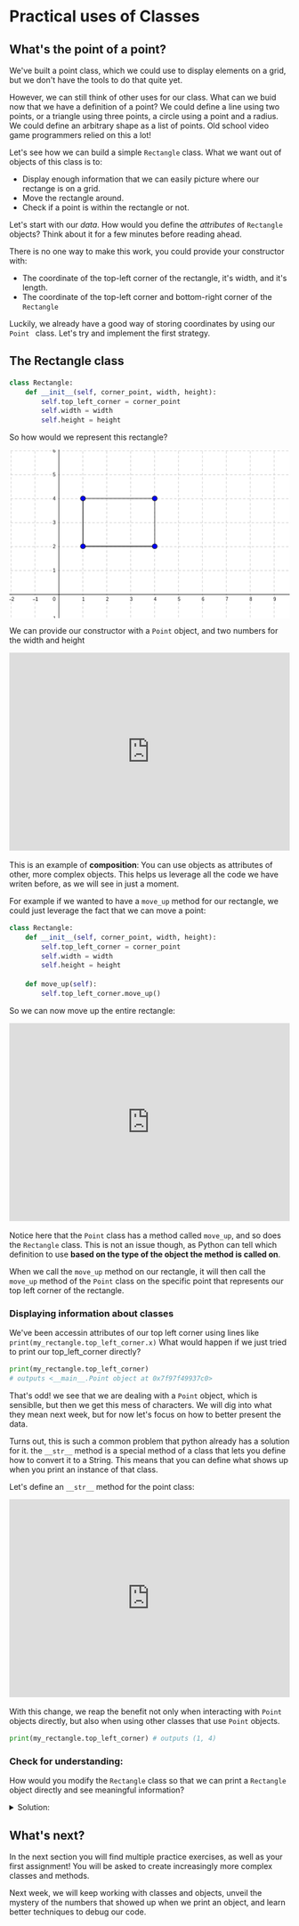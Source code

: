 # Practical uses of Classes

## What's the point of a point?

We've built a point class, which we could use to display elements on a grid, but we don't have the tools to do that quite yet. 

However, we can still think of other uses for our class. What can we buid now that we have a definition of a point? We could define a line using two points, or a triangle using three points, a circle using a point and a radius. We could define an arbitrary shape as a list of points. Old school video game programmers relied on this a lot!

Let's see how we can build a simple `Rectangle` class. What we want out of objects of this class is to:
- Display enough information that we can easily picture where our rectange is on a grid.
- Move the rectangle around.
- Check if a point is within the rectangle or not. 

Let's start with our _data_. How would you define the _attributes_ of `Rectangle` objects? Think about it for a few minutes before reading ahead.

There is no one way to make this work, you could provide your constructor with:
- The coordinate of the top-left corner of the rectangle, it's width, and it's length.
- The coordinate of the top-left corner and bottom-right corner of the `Rectangle`

Luckily, we already have a good way of storing coordinates by using our `Point ` class. Let's try and implement the first strategy.

## The Rectangle class

```python
class Rectangle:
	def __init__(self, corner_point, width, height):
		self.top_left_corner = corner_point
		self.width = width
		self.height = height
```

So how would we represent this rectangle? 

<img align="center" src="../../images/w1/rectangle_example.png">

We can provide our constructor with a `Point` object, and two numbers for the width and height

<iframe src="https://trinket.io/embed/python3/ae06519505" width="100%" height="356" frameborder="0" marginwidth="0" marginheight="0" allowfullscreen></iframe>

This is an example of **composition**: You can use objects as attributes of other, more complex objects. This helps us leverage all the code we have writen before, as we will see in just a moment. 

For example if we wanted to have a `move_up` method for our rectangle, we could just leverage the fact that we can move a point:

```python
class Rectangle:
	def __init__(self, corner_point, width, height):
		self.top_left_corner = corner_point
		self.width = width
		self.height = height

	def move_up(self):
		self.top_left_corner.move_up()
```

So we can now move up the entire rectangle: 

<iframe src="https://trinket.io/embed/python3/06cb7de6cc" width="100%" height="356" frameborder="0" marginwidth="0" marginheight="0" allowfullscreen></iframe>

Notice here that the `Point` class has a method called `move_up`, and so does the `Rectangle` class. This is not an issue though, as Python can tell which definition to use **based on the type of the object the method is called on**.

When we call the `move_up` method on our rectangle, it will then call the `move_up` method of the `Point` class on the specific point that represents our top left corner of the rectangle. 

### Displaying information about classes

We've been accessin attributes of our top left corner using lines like `print(my_rectangle.top_left_corner.x)` What would happen if we just tried to print our top_left_corner directly? 

```python
print(my_rectangle.top_left_corner) 
# outputs <__main__.Point object at 0x7f97f49937c0>
```

That's odd! we see that we are dealing with a `Point` object, which is sensiblle, but then we get this mess of characters. We will dig into what they mean next week, but for now let's focus on how to better present the data.

Turns out, this is such a common problem that python already has a solution for it. the `__str__` method is a special method of a class that lets you define how to convert it to a String. This means that you can define what shows up when you print an instance of that class.

Let's define an `__str__` method for the point class:

<iframe src="https://trinket.io/embed/python3/ece9d0cc7f" width="100%" height="356" frameborder="0" marginwidth="0" marginheight="0" allowfullscreen></iframe>

With this change, we reap the benefit not only when interacting with `Point` objects directly, but also when using other classes that use `Point` objects.

```python
print(my_rectangle.top_left_corner) # outputs (1, 4)
```
### Check for understanding:
How would you modify the `Rectangle` class so that we can print a `Rectangle` object directly and see meaningful information?

<details><summary>Solution: </summary>

It's really up to you how to describe a rectangle, as long as you can easily identify it. Your solution should be something along the lines of:

```python
    def __str__(self):
        return f"A rectangle of width {self.width}, height {self.height}, and with a top left corner positioned at {self.top_left_corner}"
```
</details>

## What's next?

In the next section you will find multiple practice exercises, as well as your first assignment! You will be asked to create increasingly more complex classes and methods.

Next week, we will keep working with classes and objects, unveil the mystery of the numbers that showed up when we print an object, and learn better techniques to debug our code.